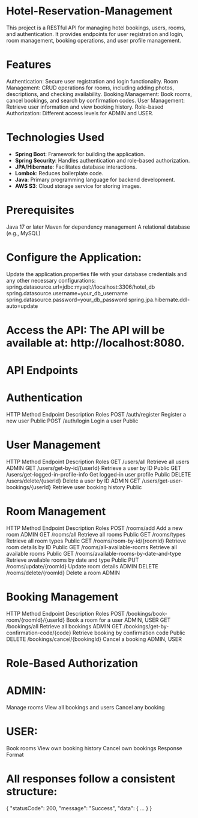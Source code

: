# Hotel-Reservation-Management
This project is a RESTful API for managing hotel bookings, users, rooms, and authentication. It provides endpoints for user registration and login, room management, booking operations, and user profile management.

# Features
Authentication: Secure user registration and login functionality.
Room Management: CRUD operations for rooms, including adding photos, descriptions, and checking availability.
Booking Management: Book rooms, cancel bookings, and search by confirmation codes.
User Management: Retrieve user information and view booking history.
Role-based Authorization: Different access levels for ADMIN and USER.

# Technologies Used  
- **Spring Boot**: Framework for building the application.  
- **Spring Security**: Handles authentication and role-based authorization.  
- **JPA/Hibernate**: Facilitates database interactions.  
- **Lombok**: Reduces boilerplate code.  
- **Java**: Primary programming language for backend development.  
- **AWS S3**: Cloud storage service for storing images.  

# Prerequisites
Java 17 or later
Maven for dependency management
A relational database (e.g., MySQL)

# Configure the Application: 
Update the application.properties file with your database credentials and any other necessary configurations:
spring.datasource.url=jdbc:mysql://localhost:3306/hotel_db
spring.datasource.username=your_db_username
spring.datasource.password=your_db_password
spring.jpa.hibernate.ddl-auto=update

# Access the API: The API will be available at: http://localhost:8080.

# API Endpoints
# Authentication
HTTP Method	Endpoint	Description	Roles
POST	/auth/register	Register a new user	Public
POST	/auth/login	Login a user	Public

# User Management
HTTP Method	Endpoint	Description	Roles
GET	/users/all	Retrieve all users	ADMIN
GET	/users/get-by-id/{userId}	Retrieve a user by ID	Public
GET	/users/get-logged-in-profile-info	Get logged-in user profile	Public
DELETE	/users/delete/{userId}	Delete a user by ID	ADMIN
GET	/users/get-user-bookings/{userId}	Retrieve user booking history	Public

# Room Management
HTTP Method	Endpoint	Description	Roles
POST	/rooms/add	Add a new room	ADMIN
GET	/rooms/all	Retrieve all rooms	Public
GET	/rooms/types	Retrieve all room types	Public
GET	/rooms/room-by-id/{roomId}	Retrieve room details by ID	Public
GET	/rooms/all-available-rooms	Retrieve all available rooms	Public
GET	/rooms/available-rooms-by-date-and-type	Retrieve available rooms by date and type	Public
PUT	/rooms/update/{roomId}	Update room details	ADMIN
DELETE	/rooms/delete/{roomId}	Delete a room	ADMIN

# Booking Management
HTTP Method	Endpoint	Description	Roles
POST	/bookings/book-room/{roomId}/{userId}	Book a room for a user	ADMIN, USER
GET	/bookings/all	Retrieve all bookings	ADMIN
GET	/bookings/get-by-confirmation-code/{code}	Retrieve booking by confirmation code	Public
DELETE	/bookings/cancel/{bookingId}	Cancel a booking	ADMIN, USER

# Role-Based Authorization
# ADMIN:
Manage rooms
View all bookings and users
Cancel any booking

# USER:
Book rooms
View own booking history
Cancel own bookings
Response Format

# All responses follow a consistent structure:
{
  "statusCode": 200,
  "message": "Success",
  "data": { ... }
}
